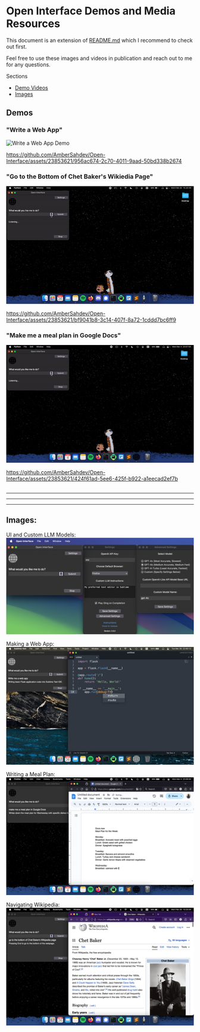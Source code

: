 # Open Interface Demos and Media Resources

This document is an extension of [README.md](README.md) which I recommend to check out first.

Feel free to use these images and videos in publication and reach out to me for any questions.

Sections
- [Demo Videos](https://github.com/AmberSahdev/Open-Interface/blob/main/MEDIA.md#demos)
- [Images](https://github.com/AmberSahdev/Open-Interface/blob/main/MEDIA.md#images)

## Demos

### "Write a Web App"
![Write a Web App Demo](assets/code_web_app_demo_2x.gif)

https://github.com/AmberSahdev/Open-Interface/assets/23853621/956ac674-2c70-4011-9aad-50bd338b2674

### "Go to the Bottom of Chet Baker's Wikiedia Page"
![Go to the Bottom of Chet Baker's Wikiedia Page Demo](assets/Simple_Bottom_of_Wikipedia_2x.gif)

https://github.com/AmberSahdev/Open-Interface/assets/23853621/bf9041b8-3c14-407f-8a72-1cddd7bc6ff9

### "Make me a meal plan in Google Docs"
![Make Meal Plan Demo](assets/meal_plan_demo_2x.gif)

https://github.com/AmberSahdev/Open-Interface/assets/23853621/424f61ad-5ee6-425f-b922-a1eecad2ef7b

##

---

---

---

## Images:

UI and Custom LLM Models:
![Open Interface UI - Custom Models](assets/ui_0_6.png)

Making a Web App:
![code_web_app_image.png](assets/code_web_app_image.png)

Writing a Meal Plan:
![meal_plan_demo_image.png](assets/meal_plan_demo_image.png)

Navigating Wikipedia:
![simple_bottom_of_wikipedia_image.png](assets/simple_bottom_of_wikipedia_image.png)


